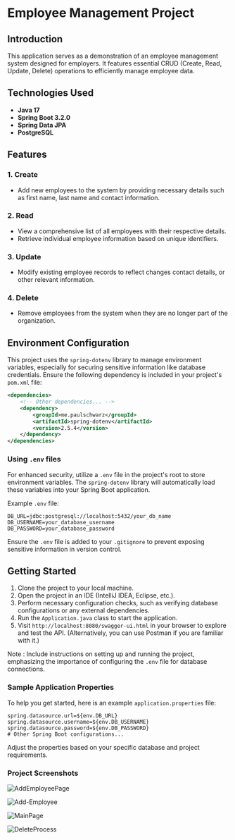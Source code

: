 
# Employee Management Project

## Introduction
This application serves as a demonstration of an employee management system designed for employers. It features essential CRUD (Create, Read, Update, Delete) operations to efficiently manage employee data.

## Technologies Used

- **Java 17**
- **Spring Boot 3.2.0**
- **Spring Data JPA**
- **PostgreSQL**

## Features

### 1. Create
- Add new employees to the system by providing necessary details such as first name, last name and contact information.

### 2. Read
- View a comprehensive list of all employees with their respective details.
- Retrieve individual employee information based on unique identifiers.

### 3. Update
- Modify existing employee records to reflect changes contact details, or other relevant information.

### 4. Delete
- Remove employees from the system when they are no longer part of the organization.

## Environment Configuration

This project uses the `spring-dotenv` library to manage environment variables, especially for securing sensitive information like database credentials. Ensure the following dependency is included in your project's `pom.xml` file:

```xml
<dependencies>
    <!-- Other dependencies... -->
    <dependency>
        <groupId>me.paulschwarz</groupId>
        <artifactId>spring-dotenv</artifactId>
        <version>2.5.4</version>
    </dependency>
</dependencies>
```

### Using `.env` files

For enhanced security, utilize a `.env` file in the project's root to store environment variables. The `spring-dotenv` library will automatically load these variables into your Spring Boot application.

Example `.env` file:

```plaintext
DB_URL=jdbc:postgresql://localhost:5432/your_db_name
DB_USERNAME=your_database_username
DB_PASSWORD=your_database_password
```

Ensure the `.env` file is added to your `.gitignore` to prevent exposing sensitive information in version control.

## Getting Started

1. Clone the project to your local machine.
2. Open the project in an IDE (IntelliJ IDEA, Eclipse, etc.).
3. Perform necessary configuration checks, such as verifying database configurations or any external dependencies.
4. Run the `Application.java` class to start the application.
5. Visit `http://localhost:8080/swagger-ui.html` in your browser to explore and test the API. (Alternatively, you can use Postman if you are familiar with it.)

Note : Include instructions on setting up and running the project, emphasizing the importance of configuring the `.env` file for database connections.

### Sample Application Properties

To help you get started, here is an example `application.properties` file:

```properties
spring.datasource.url=${env.DB_URL}
spring.datasource.username=${env.DB_USERNAME}
spring.datasource.password=${env.DB_PASSWORD}
# Other Spring Boot configurations...
```

Adjust the properties based on your specific database and project requirements.



### Project Screenshots

![AddEmployeePage](https://github.com/yusufbgdd557/Employee-Management-System-Backend/assets/45573977/81aa6263-b5c8-4717-808a-54ecad1d4f60)

![Add-Employee](https://github.com/yusufbgdd557/Employee-Management-System-Backend/assets/45573977/fc8c2084-e3ee-4f40-a879-686d8c54bd4c)

![MainPage](https://github.com/yusufbgdd557/Employee-Management-System-Backend/assets/45573977/6030b205-592f-466e-ba97-a1a3d38cb62b)

![DeleteProcess](https://github.com/yusufbgdd557/Employee-Management-System-Backend/assets/45573977/f7e92dcb-be1b-44ac-be65-95f92ea710e0)
